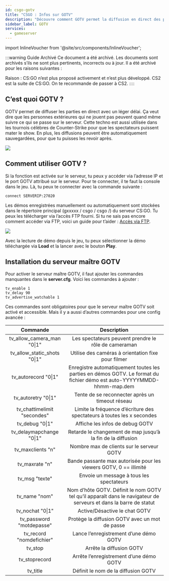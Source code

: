```yaml
---
id: csgo-gotv
title: "CSGO : Infos sur GOTV"
description: "Découvre comment GOTV permet la diffusion en direct des parties et l’enregistrement des replays pour une meilleure expérience spectateur dans CS:GO et jeux similaires → En savoir plus maintenant"
sidebar_label: GOTV
services:
  - gameserver
---
```


import InlineVoucher from '@site/src/components/InlineVoucher';

:::warning Guide Archivé
Ce document a été archivé. Les documents sont archivés s’ils ne sont plus pertinents, incorrects ou à jour. Il a été archivé pour les raisons suivantes :

Raison : CS:GO n’est plus proposé activement et n’est plus développé. CS2 est la suite de CS:GO. On te recommande de passer à CS2.
::::



## C’est quoi GOTV ?


GOTV permet de diffuser les parties en direct avec un léger délai. Ça veut dire que les personnes extérieures qui ne jouent pas peuvent quand même suivre ce qui se passe sur le serveur. Cette techno est aussi utilisée dans les tournois célèbres de Counter-Strike pour que les spectateurs puissent mater le show. En plus, les diffusions peuvent être automatiquement sauvegardées, pour que tu puisses les revoir après.

![](https://screensaver01.zap-hosting.com/index.php/s/qcewrMDCF2nzyie/preview)

<InlineVoucher />

## Comment utiliser GOTV ?

Si la fonction est activée sur le serveur, tu peux y accéder via l’adresse IP et le port GOTV attribué sur le serveur. Pour te connecter, il te faut la console dans le jeu. Là, tu peux te connecter avec la commande suivante :

```
connect SERVERIP:27020
```


Les démos enregistrées manuellement ou automatiquement sont stockées dans le répertoire principal (gxxxxx / csgo / csgo /) du serveur CS:GO. Tu peux les télécharger via l’accès FTP fourni. Si tu ne sais pas encore comment accéder via FTP, voici un guide pour t’aider : [Accès via FTP](gameserver-ftpaccess.md).


![](https://screensaver01.zap-hosting.com/index.php/s/enbMKLwNaeqdzxm/preview)



Avec la lecture de démo depuis le jeu, tu peux sélectionner la démo téléchargée via **Load** et la lancer avec le bouton **Play**.



## Installation du serveur maître GOTV

Pour activer le serveur maître GOTV, il faut ajouter les commandes manquantes dans le **server.cfg**. Voici les commandes à ajouter :

```
tv_enable 1
tv_delay 90
tv_advertise_watchable 1
```



Ces commandes sont obligatoires pour que le serveur maître GOTV soit activé et accessible. Mais il y a aussi d’autres commandes pour une config avancée :

|            Commande            |                         Description                         |
| :--------------------------: | :----------------------------------------------------------: |
|  tv_allow_camera_man "0\|1"  |        Les spectateurs peuvent prendre le rôle de cameraman        |
| tv_allow_static_shots "0\|1" |    Utilise des caméras à orientation fixe pour filmer    |
|     tv_autorecord "0\|1"     | Enregistre automatiquement toutes les parties en démos GOTV. Le format du fichier démo est auto-YYYYYMMDD-hhmm-map.dem |
|     tv_autoretry "0\|1"      | Tente de se reconnecter après un timeout réseau |
| tv_chattimelimit "secondes"  | Limite la fréquence d’écriture des spectateurs à toutes les x secondes |
|       tv_debug "0\|1"        |             Affiche les infos de debug GOTV             |
|   tv_delaymapchange "0\|1"   | Retarde le changement de map jusqu’à la fin de la diffusion |
|      tv_maxclients "n"       |          Nombre max de clients sur le serveur GOTV           |
|        tv_maxrate "n"        | Bande passante max autorisée pour les viewers GOTV, 0 == illimité |
|        tv_msg "texte"         |           Envoie un message à tous les spectateurs           |
|        tv_name "nom"        | Nom d’hôte GOTV. Définit le nom GOTV tel qu’il apparaît dans le navigateur de serveurs et dans la barre de statut |
|       tv_nochat "0\|1"       |           Active/Désactive le chat GOTV           |
|    tv_password "motdepasse"    |       Protège la diffusion GOTV avec un mot de passe        |
|     tv_record "nomdefichier"     |             Lance l’enregistrement d’une démo GOTV             |
|           tv_stop            |                 Arrête la diffusion GOTV                  |
|        tv_stoprecord         |            Arrête l’enregistrement d’une démo GOTV              |
|           tv_title           |           Définit le nom de la diffusion GOTV           |

<InlineVoucher />